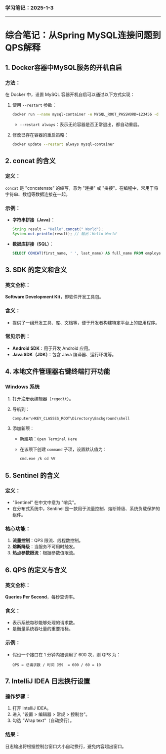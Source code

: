 ### **学习笔记：2025-1-3**

------

# 综合笔记：从Spring MySQL连接问题到QPS解释

## **1. Docker容器中MySQL服务的开机自启**

### 方法：

在 Docker 中，设置 MySQL 容器开机自启可以通过以下方式实现：

1. 使用 `--restart` 参数：

   ```bash
   docker run --name mysql-container -e MYSQL_ROOT_PASSWORD=123456 -d --restart always mysql:latest
   ```

   - `--restart always`：表示无论容器是否正常退出，都自动重启。

2. 修改已存在容器的重启策略：

   ```bash
   docker update --restart always mysql-container
   ```

## **2. concat 的含义**

### 定义：

`concat` 是 "concatenate" 的缩写，意为 "连接" 或 "拼接"。在编程中，常用于将字符串、数组等数据连接在一起。

### 示例：

- **字符串拼接（Java）**：

  ```java
  String result = "Hello".concat(" World");
  System.out.println(result); // 输出：Hello World
  ```

- **数据库拼接（SQL）**：

  ```sql
  SELECT CONCAT(first_name, ' ', last_name) AS full_name FROM employees;
  ```

## **3. SDK 的定义和含义**

### 英文全称：

**Software Development Kit**，即软件开发工具包。

### 含义：

- 提供了一组开发工具、库、文档等，便于开发者构建特定平台上的应用程序。

### 常见示例：

- **Android SDK**：用于开发 Android 应用。
- **Java SDK（JDK）**：包含 Java 编译器、运行环境等。

## **4. 本地文件管理器右键终端打开功能**

### **Windows 系统**

1. 打开注册表编辑器（`regedit`）。

2. 导航到：

   ```reStructuredText
   Computer\HKEY_CLASSES_ROOT\Directory\Background\shell
   ```

3. 添加新项：

   - 新建项：`Open Terminal Here`

   - 在该项下创建 `command` 子项，设置默认值为：

     ```bash
     cmd.exe /k cd %V
     ```

## **5. Sentinel 的含义**

### 定义：

- "Sentinel" 在中文中意为 "哨兵"。
- 在分布式系统中，Sentinel 是一款用于流量控制、熔断降级、系统负载保护的组件。

### 核心功能：

1. **流量控制**：QPS 限流、线程数控制。
2. **熔断降级**：当服务不可用时触发。
3. **热点参数限流**：根据参数值限流。

## **6. QPS 的定义与含义**

### 英文全称：

**Queries Per Second**，每秒查询率。

### 含义：

- 表示系统每秒能够处理的请求数。
- 是衡量系统吞吐量的重要指标。

### 示例：

- 假设一个接口在 1 分钟内被调用了 600 次，则 QPS 为：

  ```
  QPS = 总请求数 / 时间（秒） = 600 / 60 = 10
  ```

## **7. IntelliJ IDEA 日志换行设置**

### 操作步骤：

1. 打开 IntelliJ IDEA。
2. 进入 "设置 > 编辑器 > 常规 > 控制台"。
3. 勾选 "Wrap text"（自动换行）。

### 结果：

日志输出将根据控制台窗口大小自动换行，避免内容超出窗口。